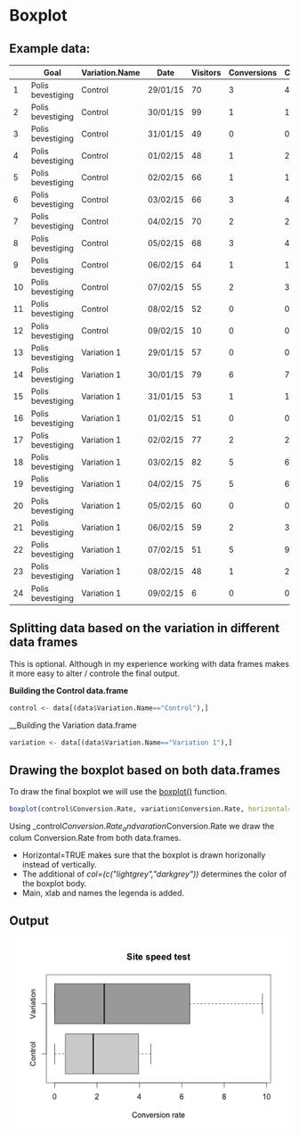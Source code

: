 # Boxplot


## Example data:
|      |       Goal           |	Variation.Name      | 	 Date	   |  Visitors  |	Conversions |	Conversion.Rate  |
| ---- | -------------------- | ------------------- | ---------- | ---------- | ----------- | ---------------- |
|   1  | Polis bevestiging    |	Control	            | 29/01/15   |	   70	    |     3       |	    4.285714     |
|   2  | Polis bevestiging    |	Control	            | 30/01/15	 |     99	    |     1       |     1.010101     |
|   3  | Polis bevestiging    |	Control             | 31/01/15	 |     49	    |     0       |   	0.000000     |
|   4  | Polis bevestiging    |	Control	            | 01/02/15	 |     48	    |     1       |   	2.083333     |
|   5	 | Polis bevestiging    |	Control	            | 02/02/15	 |     66	    |     1	      |     1.515152     |
|   6	 | Polis bevestiging    |	Control	            | 03/02/15	 |     66	    |     3       |   	4.545455     |
|   7	 | Polis bevestiging    |	Control	            | 04/02/15	 |     70	    |     2	      |     2.857143     |
|   8	 | Polis bevestiging    |	Control	            | 05/02/15	 |     68	    |     3       |    	4.411765     |
|   9	 | Polis bevestiging    |	Control	            | 06/02/15	 |     64	    |     1       |   	1.562500     |
|   10 | Polis bevestiging    |	Control	            | 07/02/15	 |     55	    |     2       |   	3.636364     |
|   11 | Polis bevestiging    |	Control	            | 08/02/15   |     52	    |     0	      |     0.000000     |
|   12 | Polis bevestiging    |	Control	            | 09/02/15	 |     10	    |     0       |   	0.000000     |
|   13 | Polis bevestiging    |	Variation 1	        | 29/01/15	 |     57	    |     0	      |     0.000000     |
|   14 | Polis bevestiging    |	Variation 1	        | 30/01/15	 |     79	    |     6       |   	7.594937     |
|   15 | Polis bevestiging    |	Variation 1	        | 31/01/15	 |     53	    |     1	      |     1.886792     |
|   16 | Polis bevestiging    |	Variation 1	        | 01/02/15	 |     51     |     0	      |     0.000000     |
|   17 | Polis bevestiging    | Variation 1	        | 02/02/15   |     77     |     2	      |     2.597403     |
|   18 | Polis bevestiging    | Variation 1	        | 03/02/15	 |     82     |     5	      |     6.097561     |
|   19 | Polis bevestiging    |	Variation 1	        | 04/02/15   |     75	    |     5	      |     6.666667     |
|   20 | Polis bevestiging    |	Variation 1	        | 05/02/15	 |     60	    |     0       |   	0.000000     |
|   21 | Polis bevestiging    |	Variation 1	        | 06/02/15	 |     59	    |     2       |   	3.389831     |
|   22 | Polis bevestiging    |	Variation 1	        | 07/02/15	 |     51	    |     5       |   	9.803922     |
|   23 | Polis bevestiging    |	Variation 1	        | 08/02/15	 |     48	    |     1	      |     2.083333     |
|   24 | Polis bevestiging	  | Variation 1	        | 09/02/15	 |      6	    |     0	      |     0.000000     |

## Splitting data based on the variation in different data frames
This is optional. Although in my experience working with data frames makes it more easy to alter / controle the final output.

__Building the Control data.frame__
```r
control <- data[(data$Variation.Name=="Control"),]
```

__Building the Variation data.frame
```r
variation <- data[(data$Variation.Name=="Variation 1"),]
```

## Drawing the boxplot based on both data.frames
To draw the final boxplot we will use the [boxplot()][1] function.

```r
boxplot(control$Conversion.Rate, variation$Conversion.Rate, horizontal=TRUE, col=(c("lightgrey","darkgrey")),main="Site speed test", xlab="Conversion rate", names = c("Control","Variation"))
```

Using _control$Conversion.Rate_ and varation$Conversion.Rate we draw the colum Conversion.Rate from both data.frames.

- Horizontal=TRUE makes sure that the boxplot is drawn horizonally instead of vertically. 
- The additional of _col=(c("lightgrey","darkgrey"))_ determines the color of the boxplot body. 
- Main, xlab and names the legenda is added.

## Output
![Boxplot example](images/boxplot-example.png)

[1]: http://statmethods.net/graphs/boxplot.html
